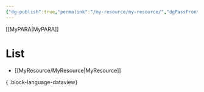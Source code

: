 ```yaml
---
{"dg-publish":true,"permalink":"/my-resource/my-resource/","dgPassFrontmatter":true,"created":"2023-12-13T17:50:08.587+09:00","updated":"2023-12-19T19:03:22.031+09:00"}
---
```


[[MyPARA\|MyPARA]]
# List
- [[MyResource/MyResource\|MyResource]]

{ .block-language-dataview}

